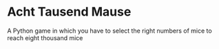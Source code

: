 # Acht Tausend Mause
A Python game in which you have to select the right numbers of mice to reach eight thousand mice

